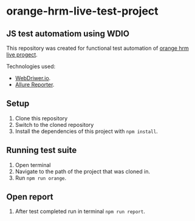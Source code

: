 # orange-hrm-live-test-project
## JS test automatiom using WDIO

This repository was created for functional test automation of [orange hrm live progect](https://opensource-demo.orangehrmlive.com/).

Technologies used:
- [WebDriwer.io](https://webdriver.io/).
- [Allure Reporter](https://webdriver.io/docs/allure-reporter/).

## Setup
1. Clone this repository
2. Switch to the cloned repository
3. Install the dependencies of this project with `npm install`.

## Running test suite
1. Open terminal
2. Navigate to the path of the project that was cloned in.
3. Run `npm run orange`.

## Open report
1. After test completed run in terminal `npm run report`.